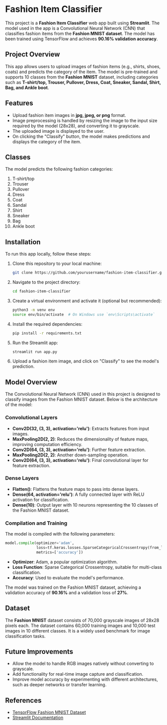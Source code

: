 # Fashion Item Classifier

This project is a **Fashion Item Classifier** web app built using **Streamlit**. The model used in the app is a Convolutional Neural Network (CNN) that classifies fashion items from the **Fashion MNIST dataset**. The model has been trained using TensorFlow and achieves **90.16% validation accuracy**.

## Project Overview

This app allows users to upload images of fashion items (e.g., shirts, shoes, coats) and predicts the category of the item. The model is pre-trained and supports 10 classes from the **Fashion MNIST** dataset, including categories such as **T-shirt/top, Trouser, Pullover, Dress, Coat, Sneaker, Sandal, Shirt, Bag, and Ankle boot**.

## Features

- Upload fashion item images in **jpg, jpeg, or png** format.
- Image preprocessing is handled by resizing the image to the input size required by the model (28x28), and converting it to grayscale.
- The uploaded image is displayed to the user.
- On clicking the "Classify" button, the model makes predictions and displays the category of the item.

## Classes

The model predicts the following fashion categories:

1. T-shirt/top
2. Trouser
3. Pullover
4. Dress
5. Coat
6. Sandal
7. Shirt
8. Sneaker
9. Bag
10. Ankle boot

## Installation

To run this app locally, follow these steps:

1. Clone this repository to your local machine:
   ```bash
   git clone https://github.com/yourusername/fashion-item-classifier.git
   ```

2. Navigate to the project directory:
   ```bash
   cd fashion-item-classifier
   ```

3. Create a virtual environment and activate it (optional but recommended):
   ```bash
   python3 -m venv env
   source env/bin/activate  # On Windows use `env\Scripts\activate`
   ```

4. Install the required dependencies:
   ```bash
   pip install -r requirements.txt
   ```

5. Run the Streamlit app:
   ```bash
   streamlit run app.py
   ```

6. Upload a fashion item image, and click on "Classify" to see the model's prediction.

## Model Overview

The Convolutional Neural Network (CNN) used in this project is designed to classify images from the Fashion MNIST dataset. Below is the architecture of the model:

### Convolutional Layers
- **Conv2D(32, (3, 3), activation='relu')**: Extracts features from input images.
- **MaxPooling2D(2, 2)**: Reduces the dimensionality of feature maps, improving computation efficiency.
- **Conv2D(64, (3, 3), activation='relu')**: Further feature extraction.
- **MaxPooling2D(2, 2)**: Another down-sampling operation.
- **Conv2D(64, (3, 3), activation='relu')**: Final convolutional layer for feature extraction.

### Dense Layers
- **Flatten()**: Flattens the feature maps to pass into dense layers.
- **Dense(64, activation='relu')**: A fully connected layer with ReLU activation for classification.
- **Dense(10)**: Output layer with 10 neurons representing the 10 classes of the Fashion MNIST dataset.

### Compilation and Training
The model is compiled with the following parameters:
```python
model.compile(optimizer='adam',
              loss=tf.keras.losses.SparseCategoricalCrossentropy(from_logits=True),
              metrics=['accuracy'])
```

- **Optimizer**: Adam, a popular optimization algorithm.
- **Loss Function**: Sparse Categorical Crossentropy, suitable for multi-class classification.
- **Accuracy**: Used to evaluate the model's performance.

The model was trained on the Fashion MNIST dataset, achieving a validation accuracy of **90.16%** and a validation loss of **27%**.

## Dataset

The **Fashion MNIST** dataset consists of 70,000 grayscale images of 28x28 pixels each. The dataset contains 60,000 training images and 10,000 test images in 10 different classes. It is a widely used benchmark for image classification tasks.

## Future Improvements

- Allow the model to handle RGB images natively without converting to grayscale.
- Add functionality for real-time image capture and classification.
- Improve model accuracy by experimenting with different architectures, such as deeper networks or transfer learning.
  
## References

- [TensorFlow Fashion MNIST Dataset](https://www.tensorflow.org/datasets/catalog/fashion_mnist)
- [Streamlit Documentation](https://docs.streamlit.io/)



